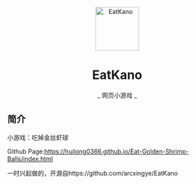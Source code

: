 <p align="center">
  <a href="https://xingye.me/game/eatkano"><img src="https://github.com/Huilong0366/Eat-Golden-Shrimp-Balls/blob/main/static/image/AfterClicking.png?raw=true" width="100" height="100" alt="EatKano"></a>
</p>
<div align="center">

# EatKano

 _ 网页小游戏 _

</div>


## 简介

小游戏：吃掉金丝虾球

Github Page:https://huilong0366.github.io/Eat-Golden-Shrimp-Balls/index.html

一时兴起做的，开源自https://github.com/arcxingye/EatKano
